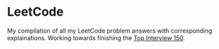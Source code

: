 # LeetCode
My compilation of all my LeetCode problem answers with corresponding explainations. Working towards finishing the [Top Interview 150](https://leetcode.com/studyplan/top-interview-150/).
